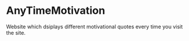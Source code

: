 <h1>AnyTimeMotivation</h1>

<p>Website which dsiplays different motivational quotes every time you visit the site.</p>
